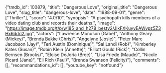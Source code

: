 {"tmdb_id": 100879, "title": "Dangerous Love", "original_title": "Dangerous Love", "slug_title": "dangerous-love", "date": "1988-09-01", "genre": ["Thriller"], "score": "4.0/10", "synopsis": "A psychopath kills members of a video dating club and records their deaths.", "image": "https://image.tmdb.org/t/p/w185_and_h278_bestv2/JIkFXKuyvEAWvpz5Z3Hx6ddrl2.jpg", "actors": ["Lawrence Monoson (Gabe)", "Anthony Geary (Mickey)", "Brenda Bakke (Chris)", "Angelyne (Josie)", "Peter Marc Jacobson (Jay)", "Teri Austin (Dominique)", "Sal Landi (Rob)", "Kimberley Kates (Susan)", "Robin Klein (Annette)", "Elliott Gould (Rick)", "Collin Bernsen (Brooks)", "Eloise DeJoria (Bree)", "Lisa Friede (Maude)", "Nicole Picard (Jane)", "Eli Rich (Paul)", "Brenda Swanson (Felicity)"], "comments": [], "recommandations_id": [], "youtube_key": "notfound"}